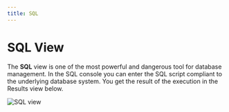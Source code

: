 ```yaml
---
title: SQL
---
```


SQL View
===

The **SQL** view is one of the most powerful and dangerous tool for database management.
In the SQL console you can enter the SQL script compliant to the underlying database system.
You get the result of the execution in the Results view below.

![SQL view](../../../images/ide_view_sql.png)


